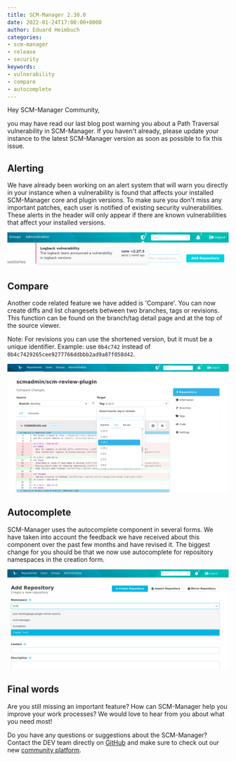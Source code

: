 ```yaml
---
title: SCM-Manager 2.30.0
date: 2022-01-24T17:00:00+0000
author: Eduard Heimbuch
categories:
- scm-manager
- release
- security
keywords:
- vulnerability
- compare
- autocomplete
---
```


Hey SCM-Manager Community,

you may have read our last blog post warning you about a Path Traversal vulnerability in SCM-Manager.
If you haven't already, please update your instance to the latest SCM-Manager version as soon as possible to fix this issue.

## Alerting
We have already been working on an alert system that will warn you directly in your instance when a vulnerability is found that affects your installed SCM-Manager core and plugin versions.
To make sure you don't miss any important patches, each user is notified of existing security vulnerabilities.
These alerts in the header will only appear if there are known vulnerabilities that affect your installed versions.

![Alerts](assets/alerting.png)

## Compare
Another code related feature we have added is 'Compare'. 
You can now create diffs and list changesets between two branches, tags or revisions. 
This function can be found on the branch/tag detail page and at the top of the source viewer. 

Note: For revisions you can use the shortened version, but it must be a unique identifier.
Example: use `0b4c742` instead of `0b4c7429265cee9277766ddbbb2ad9a87f058d42`.

![Compare](assets/compare.png)

## Autocomplete
SCM-Manager uses the autocomplete component in several forms.
We have taken into account the feedback we have received about this component over the past few months and have revised it.
The biggest change for you should be that we now use autocomplete for repository namespaces in the creation form.

![Autocomplete Namespace](assets/create-repo.png)

## Final words
Are you still missing an important feature? How can SCM-Manager help you improve your work processes?
We would love to hear from you about what you need most!

Do you have any questions or suggestions about the SCM-Manager?
Contact the DEV team directly on [GitHub](https://github.com/scm-manager/scm-manager/) and make sure
to check out our new [community platform](https://community.cloudogu.com/c/scm-manager/).
